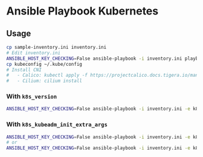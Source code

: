 # Ansible Playbook Kubernetes

## Usage

```bash
cp sample-inventory.ini inventory.ini
# Edit inventory.ini
ANSIBLE_HOST_KEY_CHECKING=False ansible-playbook -i inventory.ini playbook.yml
cp kubeconfig ~/.kube/config
# Install CNI
#   - Calico: kubectl apply -f https://projectcalico.docs.tigera.io/manifests/calico.yaml
#   - Cilium: cilium install
```

### With `k8s_version`

```bash
ANSIBLE_HOST_KEY_CHECKING=False ansible-playbook -i inventory.ini -e k8s_version=v1.31 playbook.yml
```

### With `k8s_kubeadm_init_extra_args`

```bash
ANSIBLE_HOST_KEY_CHECKING=False ansible-playbook -i inventory.ini -e k8s_kubeadm_init_extra_args=--pod-network-cidr=172.16.0.0/16 playbook.yml
# or
ANSIBLE_HOST_KEY_CHECKING=False ansible-playbook -i inventory.ini -e k8s_kubeadm_init_extra_args=--skip-phases=addon/kube-proxy playbook.yml
```

